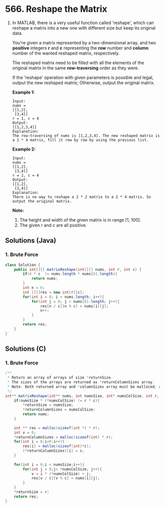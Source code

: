 # 566. Reshape the Matrix

1. In MATLAB, there is a very useful function called 'reshape', which can reshape a matrix into a new one with different size but keep its original data.

   You're given a matrix represented by a two-dimensional array, and two **positive** integers **r** and **c** representing the **row** number and **column** number of the wanted reshaped matrix, respectively.

   The reshaped matrix need to be filled with all the elements of the original matrix in the same **row-traversing** order as they were.

   If the 'reshape' operation with given parameters is possible and legal, output the new reshaped matrix; Otherwise, output the original matrix.

   **Example 1:**

   ```
   Input: 
   nums = 
   [[1,2],
    [3,4]]
   r = 1, c = 4
   Output: 
   [[1,2,3,4]]
   Explanation:
   The row-traversing of nums is [1,2,3,4]. The new reshaped matrix is a 1 * 4 matrix, fill it row by row by using the previous list.
   ```

   

   **Example 2:**

   ```
   Input: 
   nums = 
   [[1,2],
    [3,4]]
   r = 2, c = 4
   Output: 
   [[1,2],
    [3,4]]
   Explanation:
   There is no way to reshape a 2 * 2 matrix to a 2 * 4 matrix. So output the original matrix.
   ```

   

   **Note:**

   1. The height and width of the given matrix is in range [1, 100].
   2. The given r and c are all positive.



## Solutions (Java)

### 1. Brute Force

```java
class Solution {
    public int[][] matrixReshape(int[][] nums, int r, int c) {
        if(r * c  != nums.length * nums[0].length){
            return nums;
        }
        int n = 0;
        int [][]res = new int[r][c];
        for(int i = 0; i < nums.length; i++){
            for(int j = 0; j < nums[0].length; j++){
                res[n / c][n % c] = nums[i][j];
                n++;
            }
        }
        return res;
    }
}
```



## Solutions (C)

### 1. Brute Force

~~~java
/**
 * Return an array of arrays of size *returnSize.
 * The sizes of the arrays are returned as *returnColumnSizes array.
 * Note: Both returned array and *columnSizes array must be malloced, assume caller calls free().
 */
int** matrixReshape(int** nums, int numsSize, int* numsColSize, int r, int c, int* returnSize, int** returnColumnSizes){
    if(numsSize * (*numsColSize) != r * c){
        *returnSize = numsSize;
        *returnColumnSizes = numsColSize;
        return nums;
    }
  
    int ** res = malloc(sizeof(int *) * r);
    int v = 0;
    *returnColumnSizes = malloc(sizeof(int) * r);
    for(int i = 0;i<r;i++){
        res[i] = malloc(sizeof(int)*c);
        (*returnColumnSizes)[i] = c;
    }
        
    for(int i = 0;i < numsSize;i++){
        for(int j = 0;j< *numsColSize; j++){
            v = i * (*numsColSize) + j;
            res[v / c][v % c] = nums[i][j];
        }
    }
    *returnSize = r;
    return res;
}
~~~

